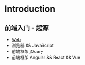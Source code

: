 # Introduction

## 前端入门 - 起源 
- [Web](./web.md)
- 浏览器 && JavaScript
- 前端框架 jQuery
- 前端框架 Angular && React && Vue 

